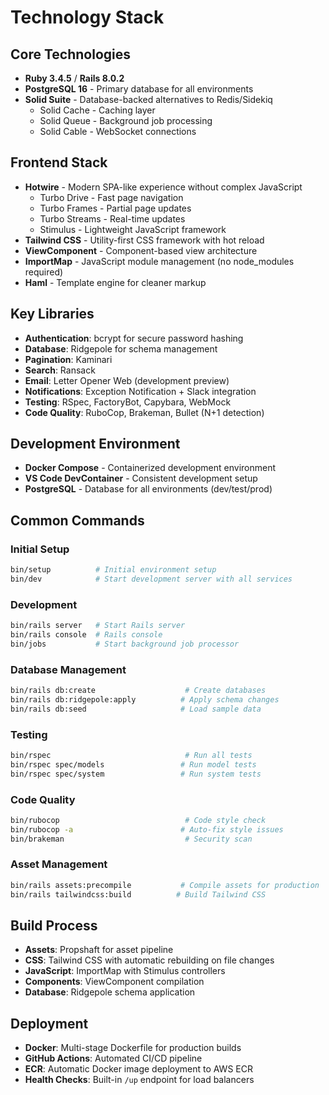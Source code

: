 # Technology Stack

## Core Technologies

- **Ruby 3.4.5** / **Rails 8.0.2**
- **PostgreSQL 16** - Primary database for all environments
- **Solid Suite** - Database-backed alternatives to Redis/Sidekiq
  - Solid Cache - Caching layer
  - Solid Queue - Background job processing
  - Solid Cable - WebSocket connections

## Frontend Stack

- **Hotwire** - Modern SPA-like experience without complex JavaScript
  - Turbo Drive - Fast page navigation
  - Turbo Frames - Partial page updates
  - Turbo Streams - Real-time updates
  - Stimulus - Lightweight JavaScript framework
- **Tailwind CSS** - Utility-first CSS framework with hot reload
- **ViewComponent** - Component-based view architecture
- **ImportMap** - JavaScript module management (no node_modules required)
- **Haml** - Template engine for cleaner markup

## Key Libraries

- **Authentication**: bcrypt for secure password hashing
- **Database**: Ridgepole for schema management
- **Pagination**: Kaminari
- **Search**: Ransack
- **Email**: Letter Opener Web (development preview)
- **Notifications**: Exception Notification + Slack integration
- **Testing**: RSpec, FactoryBot, Capybara, WebMock
- **Code Quality**: RuboCop, Brakeman, Bullet (N+1 detection)

## Development Environment

- **Docker Compose** - Containerized development environment
- **VS Code DevContainer** - Consistent development setup
- **PostgreSQL** - Database for all environments (dev/test/prod)

## Common Commands

### Initial Setup
```bash
bin/setup          # Initial environment setup
bin/dev            # Start development server with all services
```

### Development
```bash
bin/rails server   # Start Rails server
bin/rails console  # Rails console
bin/jobs           # Start background job processor
```

### Database Management
```bash
bin/rails db:create                    # Create databases
bin/rails db:ridgepole:apply          # Apply schema changes
bin/rails db:seed                     # Load sample data
```

### Testing
```bash
bin/rspec                              # Run all tests
bin/rspec spec/models                 # Run model tests
bin/rspec spec/system                 # Run system tests
```

### Code Quality
```bash
bin/rubocop                            # Code style check
bin/rubocop -a                        # Auto-fix style issues
bin/brakeman                           # Security scan
```

### Asset Management
```bash
bin/rails assets:precompile           # Compile assets for production
bin/rails tailwindcss:build          # Build Tailwind CSS
```

## Build Process

- **Assets**: Propshaft for asset pipeline
- **CSS**: Tailwind CSS with automatic rebuilding on file changes
- **JavaScript**: ImportMap with Stimulus controllers
- **Components**: ViewComponent compilation
- **Database**: Ridgepole schema application

## Deployment

- **Docker**: Multi-stage Dockerfile for production builds
- **GitHub Actions**: Automated CI/CD pipeline
- **ECR**: Automatic Docker image deployment to AWS ECR
- **Health Checks**: Built-in `/up` endpoint for load balancers